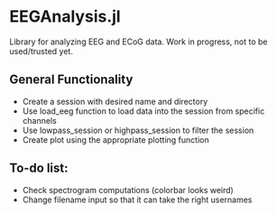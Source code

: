 # EEGAnalysis.jl
Library for analyzing EEG and ECoG data.
Work in progress, not to be used/trusted yet.

## General Functionality
* Create a session with desired name and directory
* Use load_eeg function to load data into the session from specific channels
* Use lowpass_session or highpass_session to filter the session
* Create plot using the appropriate plotting function

## To-do list:
* Check spectrogram computations (colorbar looks weird)
* Change filename input so that it can take the right usernames
